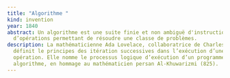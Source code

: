 ```yaml
---
title: "Algorithme "
kind: invention
year: 1840
abstract: Un algorithme est une suite finie et non ambiguë d'instructions et
  d’opérations permettant de résoudre une classe de problèmes.
description: La mathématicienne Ada Lovelace, collaboratrice de Charles Babbage,
  définit le principes des itération successives dans l’exécution d’une
  opération. Elle nomme le processus logique d’exécution d’un programme, un
  algorithme, en hommage au mathématicien persan Al-Khuwarizmi (825).
---
```

